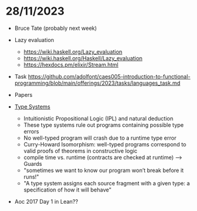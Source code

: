 # 28/11/2023

- Bruce Tate (probably next week)


- Lazy evaluation
  - https://wiki.haskell.org/Lazy_evaluation
  - https://wiki.haskell.org/Haskell/Lazy_evaluation
  - https://hexdocs.pm/elixir/Stream.html
 


- Task https://github.com/adolfont/caes005-introduction-to-functional-programming/blob/main/offerings/2023/tasks/languages_task.md
- Papers
- [Type Systems](https://kmicinski.com/cis352-f23/assets/slides/types.pdf)
  - Intuitionistic Propositional Logic (IPL) and natural deduction 
  - These type systems rule out programs containing possible type errors
  - No well-typed program will crash due to a runtime type error
  - Curry-Howard Isomorphism: well-typed programs correspond to valid proofs of theorems in constructive logic
  - compile time vs. runtime (contracts are checked at runtime) --> Guards
  - "sometimes we want to know our program won’t break before it runs!"
  - "A type system assigns each source fragment with a given type: a specification of how it will behave"

- Aoc 2017 Day 1 in Lean??
